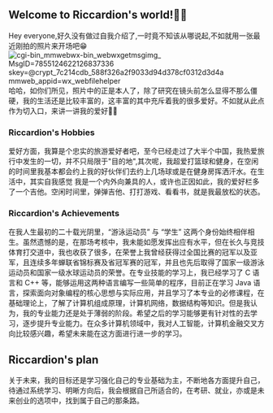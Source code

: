 ## Welcome to Riccardion's world!👋😃
Hey everyone,好久没有做过自我介绍了,一时竟不知该从哪说起,不如就用一张最近刚拍的照片来开场吧😁
![_cgi-bin_mmwebwx-bin_webwxgetmsgimg__ MsgID=7855124622126837336 skey=@crypt_7c214cdb_588f326a2f9033d94d378cf0312d3d4a mmweb_appid=wx_webfilehelper](https://github.com/user-attachments/assets/523b19d2-e419-4502-baa4-0c6ddd2efa20)
哈哈，如你们所见，照片中的正是本人了，除了研究在镜头前怎么显得不那么僵硬，我的生活还是比较丰富的，这丰富的其中充斥着我的很多爱好。不如就从此点作为切入口，来讲一讲我的爱好📢📢
### Riccardion's Hobbies
爱好方面，我算是个忠实的旅游爱好者吧，至今已经走过了大半个中国，我热爱旅行中发生的一切，并不只局限于"目的地",其次呢，我超爱打篮球和健身，在空闲的时间里我基本都会约上我的好伙伴们去约上几场球或是在健身房挥洒汗水。在生活中，其实自我感觉 我是一个内外向兼具的人，或许也正因如此，我的爱好栏多了一个吉他。空闲时间里，弹弹吉他、打打游戏、看看书，就是我最放松的状态。
### Riccardion's Achievements
在我人生最初的二十载光阴里，“游泳运动员” 与 “学生” 这两个身份始终相伴相生。虽然遗憾的是，在那场考核中，我未能如愿发挥出应有水平，但在长久与竞技体育打交道中，我也收获了很多，在荣誉上我曾经获得过全国比赛的冠军以及亚军，且连续多年蝉联省锦标赛及省冠军赛的冠军，并且也先后取得了国家一级游泳运动员和国家一级水球运动员的荣誉。在专业技能的学习上，我已经学习了 C 语言和 C++ 等，能够运用这两种语言编写一些简单的程序，目前正在学习 Java 语言，探索面向对象编程的核心思想与实际应用，并且学习了本专业的必修课程，在基础理论上，了解了计算机组成原理，计算机网络，数据结构等知识。但是我认为，我的专业能力还是处于薄弱的阶段。希望之后的学习能够更有针对性的去学习，逐步提升专业能力。在众多计算机领域中，我对人工智能，计算机金融交叉方向比较感兴趣，希望未来能在这方面进行进一步的学习。
## Riccardion's plan
关于未来，我的目标还是学习强化自己的专业基础为主，不断地各方面提升自己，待通过系统学习、明晰方向后，我会根据自己所适合的，在考研、就业，亦或是未来创业的选项中，找到属于自己的那条路。
